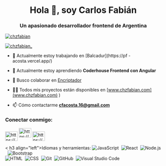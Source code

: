 <h1 align="center">Hola 👋, soy Carlos Fabián</h1>
<h3 align="center">Un apasionado desarrollador frontend de Argentina</h3>


<p align="left"> <a href="https: //github.com/ryo-ma/github-profile-trofeo"><img src="https://github-perfil-trofeo.vercel.app/?username=chzfabian" alt="chzfabian" /></ a> </p>

<p align="left"> <a href="https://twitter.com/chzfabian_" target="blank"><img src="https://img.shields.io/twitter/follow/chzfabian_?logo=twitter&style=for-the-badge" alt="chzfabian_" /></a> </p>

- 🔭 Actualmente estoy trabajando en [Balcadur](https://pf -acosta.vercel.app/)

- 🌱 Actualmente estoy aprendiendo **Coderhouse Frontend con Angular**

- 👯 Busco colaborar en [Encriptador](https://chzfabian.github.io/Challengeonecodificador5/)

- 👨‍💻 Todos mis proyectos están disponibles en [www.chzfabian.com](www.chzfabian.com) )

- 📫 Cómo contactarme **cfacosta.16@gmail.com**

<h3 align="left">Conectar conmigo:</h3>
<p align="left">
<a href="https://instagram.com/https://www.instagram.com/fabianhrr/" target="blank"><img align="center" src="https://raw.githubusercontent. com/rahuldkjain/github-profile-readme-generator/master/src/images/icons/Social/instagram.svg" alt="https://www.instagram.com/fabianhrr/" height="30" width=" 40" /></a>
<a href="https://www.youtube.com/c/https://www.youtube.com/channel/uccrwr_vbuxrs7mqglvavtjg" target="blank"><img align=" center" src="https://raw.githubusercontent.com/rahuldkjain/github-profile-readme-generator/master/src/images/icons/Social/youtube.svg" alt="https://www.youtube. com/channel/uccrwr_vbuxrs7mqglvavtjg" height="30" width="40" /></a>
<a href="/https://www.chzfabian.com" target="blank"><img align="center" src="https://raw.githubusercontent.com/rahuldkjain/github-profile-readme- generador/maestro/src/images/icons/Social/rss.svg" alt="https://www.chzfabian.com" height="30" width="40" /></a>
</p>

< h3 align="left">Idiomas y herramientas:</h3>
![JavaScript](https://img.shields.io/badge/-JavaScript-05122A?style=flat&logo=javascript)&nbsp;
![React](https://img.shields.io/badge/-React-05122A?style=flat&logo=react)&nbsp;
![Node.js](https://img.shields.io/badge/-Node.js-05122A?style=flat&logo=node.js)&nbsp;
![Bootstrap](https://img.shields.io/badge/-Bootstrap-05122A?style=flat&logo=bootstrap&logoColor=563D7C)\
![HTML](https://img.shields.io/badge/-HTML-05122A?style=flat&logo=HTML5)&nbsp;
![CSS](https://img.shields.io/badge/-CSS-05122A?style=flat&logo=CSS3&logoColor=1572B6)&nbsp;
![Git](https://img.shields.io/badge/-Git-05122A?style=flat&logo=git)&nbsp;
![GitHub](https://img.shields.io/badge/-GitHub-05122A?style=flat&logo=github)&nbsp;
![Visual Studio Code](https://img.shields.io/badge/-Visual%20Studio%20Code-05122A?style=flat&logo=visual-studio-code&logoColor=007ACC)
